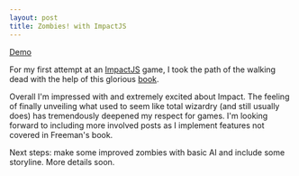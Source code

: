 ```yaml
---
layout: post
title: Zombies! with ImpactJS
---
```


[Demo](http://camirmas.github.io/zombies-ig/)

For my first attempt at an [ImpactJS](http://impactjs.com/) game, I took the path of the walking dead with
the help of this glorious [book](https://www.google.com/search?q=Inspired+by+%E2%80%9CIntroducing+HTML5+Game+Development+by+Jesse+Freeman+(O%E2%80%99Reilly).+Copyright+2012+Game+Cook%2C+Inc.%2C+978-1-4493-1517-7.%E2%80%9D&oq=Inspired+by+%E2%80%9CIntroducing+HTML5+Game+Development+by+Jesse+Freeman+(O%E2%80%99Reilly).+Copyright+2012+Game+Cook%2C+Inc.%2C+978-1-4493-1517-7.%E2%80%9D&aqs=chrome..69i57.265j0j7&sourceid=chrome&es_sm=119&ie=UTF-8#q=Introducing+HTML5+Game+Development+by+Jesse+Freeman+).

Overall I'm impressed with and extremely excited about Impact. The feeling of finally unveiling what used to seem like total wizardry (and still usually does) has tremendously deepened my respect for games. I'm looking forward to including more involved posts as I implement features not covered in Freeman's book.

Next steps: make some improved zombies with basic AI and include some storyline. More details soon.

